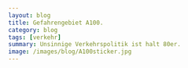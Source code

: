 ```yaml
---
layout: blog
title: Gefahrengebiet A100. 
category: blog
tags: [verkehr]  
summary: Unsinnige Verkehrspolitik ist halt 80er. 
image: /images/blog/A100sticker.jpg
---
```

